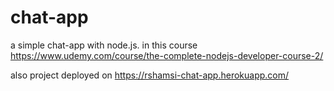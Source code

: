 # chat-app

a simple chat-app with node.js. in this course https://www.udemy.com/course/the-complete-nodejs-developer-course-2/

also project deployed on https://rshamsi-chat-app.herokuapp.com/
